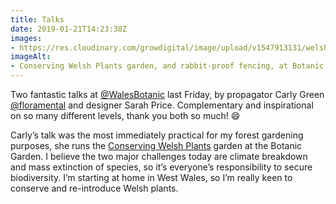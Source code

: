 ```yaml
---
title: Talks
date: 2019-01-21T14:23:38Z
images: 
- https://res.cloudinary.com/growdigital/image/upload/v1547913131/welshplants-46996FDB.jpg
imageAlt: 
- Conserving Welsh Plants garden, and rabbit-proof fencing, at Botanic Garden Wales
---
```


Two fantastic talks at [@WalesBotanic](https://mobile.twitter.com/WalesBotanic) last Friday, by propagator Carly Green [@floramental](https://mobile.twitter.com/floramental) and designer Sarah Price. Complementary and inspirational on so many different levels, thank you both so much! 😄

Carly’s talk was the most immediately practical for my forest gardening purposes, she runs the [Conserving Welsh Plants](https://botanicgarden.wales/conserving-welsh-plants-the-restoration/) garden at the Botanic Garden. I believe the two major challenges today are climate breakdown and mass extinction of species, so it’s everyone’s responsibility to secure biodiversity. I’m starting at home  in West Wales, so I’m really keen to conserve and re-introduce Welsh plants.
